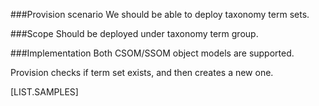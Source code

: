 <properties
	  pageTitle="TaxonomyTermSetDefinition"
    pageName="TaxonomyTermSetDefinition"
    parentPageId="spmeta2/definitions/sharepoint-standard/taxonomy"
/>

###Provision scenario
We should be able to deploy taxonomy term sets.

###Scope
Should be deployed under taxonomy term group.

###Implementation
Both CSOM/SSOM object models are supported. 

Provision checks if term set exists, and then creates a new one.

[LIST.SAMPLES]